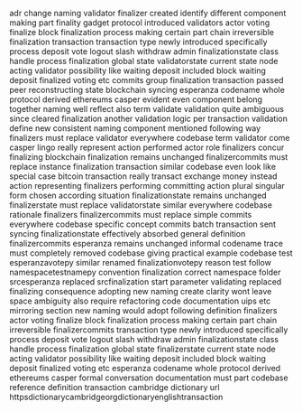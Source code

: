 adr change naming validator finalizer created identify different component making part finality gadget protocol introduced validators actor voting finalize block finalization process making certain part chain irreversible finalization transaction transaction type newly introduced specifically process deposit vote logout slash withdraw admin finalizationstate class handle process finalization global state validatorstate current state node acting validator possibility like waiting deposit included block waiting deposit finalized voting etc commits group finalization transaction passed peer reconstructing state blockchain syncing esperanza codename whole protocol derived ethereums casper evident even component belong together naming well reflect also term validate validation quite ambiguous since cleared finalization another validation logic per transaction validation define new consistent naming component mentioned following way finalizers must replace validator everywhere codebase term validator come casper lingo really represent action performed actor role finalizers concur finalizing blockchain finalization remains unchanged finalizercommits must replace instance finalization transaction similar codebase even look like special case bitcoin transaction really transact exchange money instead action representing finalizers performing committing action plural singular form chosen according situation finalizationstate remains unchanged finalizerstate must replace validatorstate similar everywhere codebase rationale finalizers finalizercommits must replace simple commits everywhere codebase specific concept commits batch transaction sent syncing finalizationstate effectively absorbed general definition finalizercommits esperanza remains unchanged informal codename trace must completely removed codebase giving practical example codebase test esperanzavotepy similar renamed finalizationvotepy reason test follow namespacetestnamepy convention finalization correct namespace folder srcesperanza replaced srcfinalization start parameter validating replaced finalizing consequence adopting new naming create clarity wont leave space ambiguity also require refactoring code documentation uips etc mirroring section new naming would adopt following definition finalizers actor voting finalize block finalization process making certain part chain irreversible finalizercommits transaction type newly introduced specifically process deposit vote logout slash withdraw admin finalizationstate class handle process finalization global state finalizerstate current state node acting validator possibility like waiting deposit included block waiting deposit finalized voting etc esperanza codename whole protocol derived ethereums casper formal conversation documentation must part codebase reference definition transaction cambridge dictionary url httpsdictionarycambridgeorgdictionaryenglishtransaction